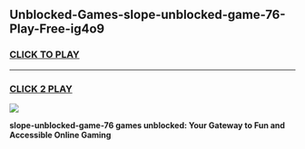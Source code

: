 
## Unblocked-Games-slope-unblocked-game-76-Play-Free-ig4o9
<h3>
<a href="https://premium76.site?title=slope-unblocked-game-76&ref=17A">CLICK TO PLAY</a></h3>
<hr>

<h3>
<a href="https://premium76.site?title=slope-unblocked-game-76&ref=17A">CLICK 2 PLAY</a>
  
</h3>

<a href="https://premium76.site?title=slope-unblocked-game-76&ref=17A"><img src="https://clearcache.store/games.png"></a>


**slope-unblocked-game-76 games unblocked: Your Gateway to Fun and Accessible Online Gaming**
